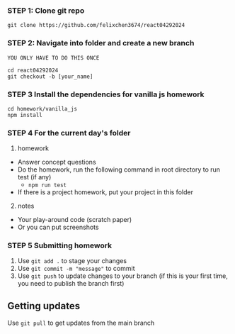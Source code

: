 ### STEP 1: Clone git repo
```
git clone https://github.com/felixchen3674/react04292024
```

### STEP 2: Navigate into folder and create a new branch 
`YOU ONLY HAVE TO DO THIS ONCE`
```
cd react04292024
git checkout -b [your_name]
```

### STEP 3 Install the dependencies for vanilla js homework
```
cd homework/vanilla_js
npm install
```

### STEP 4 For the current day's folder
1. homework
* Answer concept questions
* Do the homework, run the following command in root directory to run test (if any)
    *    ```npm run test```
* If there is a project homework, put your project in this folder
    
2. notes
* Your play-around code (scratch paper)
* Or you can put screenshots  

### STEP 5 Submitting homework
1. Use `git add .` to stage your changes
2. Use `git commit -m "message"` to commit
3. Use `git push` to update changes to your branch (if this is your first time, you need to publish the branch first)

## Getting updates 
Use `git pull` to get updates from the main branch